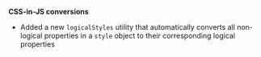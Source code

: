 **CSS-in-JS conversions**

- Added a new `logicalStyles` utility that automatically converts all non-logical properties in a `style` object to their corresponding logical properties
